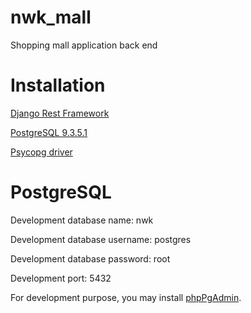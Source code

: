nwk_mall
========
Shopping mall application back end

Installation
===========
[Django Rest Framework](http://www.django-rest-framework.org/)

[PostgreSQL 9.3.5.1](http://www.enterprisedb.com/products-services-training/pgdownload#windows)

[Psycopg driver](http://initd.org/psycopg/)

PostgreSQL
==========
Development database name: nwk

Development database username: postgres

Development database password: root

Development port: 5432

For development purpose, you may install [phpPgAdmin](http://phppgadmin.sourceforge.net/doku.php?id=start). 